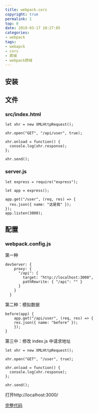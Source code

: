 ```yaml
---
title: webpack-cors
copyright: true
permalink: 1
top: 0
date: 2019-03-17 18:27:05
categories:
- webpack
tags:
- webapck
- cors
- 跨域
- webpack跨域
---
```


## 安装

## 文件

### src/index.html

```
let xhr = new XMLHttpRequest();

xhr.open("GET", "/api/user", true);

xhr.onload = function() {
  console.log(xhr.response);
};

xhr.send();
```

### server.js

```
let express = require("express");

let app = express();

app.get("/user", (req, res) => {
  res.json({ name: "这是我" });
});
app.listen(3000);
```

## 配置

### webpack.config.js

第一种

```
devServer: {
    proxy: {
      "/api": {
        target: "http://localhost:3000",
        pathRewrite: { "/api": "" }
      }
    }
  }
```

第二种：模拟数据

```
before(app) {
    app.get("/api/user", (req, res) => {
    res.json({ name: "before" });
    });
}
```

第三中：修改 index.js 中请求地址

```
let xhr = new XMLHttpRequest();

xhr.open("GET", "/user", true);

xhr.onload = function() {
  console.log(xhr.response);
};

xhr.send();
```

打开http://localhost:3000/

[完整代码](https://github.com/zhoubichuan/frontend-note/tree/master/3.dev/3.scaffolding/1.webpack/2.config/5.cors)
